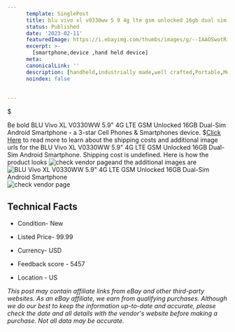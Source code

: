 ```yaml
---
      template: SinglePost
      title: blu vivo xl v0330ww 5 9 4g lte gsm unlocked 16gb dual sim android smartphone
      status: Published
      date: '2023-02-11'
      featuredImage: https://i.ebayimg.com/thumbs/images/g/--IAAOSwotRiO5CM/s-l225.jpg
      excerpt: >-
        [smartphone,device ,hand held device]
      meta:
      canonicalLink: ''
      description: [handheld,industrially made,well crafted,Portable,Mobile,Compact,Convenient,Lightweight,Maneuverable,Man-portable,Miniature,Carriable,Hand-held,Light,Holdable,Transportable,Mobile device,Pocket-sized,On-the-go,Wireless,Cordless,Compact size,Convenient size, smartphone,device ,hand held device]
      noindex: false
      
        
---
```

$

Be bold BLU Vivo XL V0330WW 5.9" 4G LTE GSM Unlocked 16GB Dual-Sim Android Smartphone - a 3-star Cell Phones & Smartphones device.
$[Click Here](https://www.ebay.com/itm/134063348394?hash=item1f36cc5aaa%3Ag%3A--IAAOSwotRiO5CM&mkevt=1&mkcid=1&mkrid=711-53200-19255-0&campid=%253CePNCampaignId%253E&customid=%253CreferenceId%253E&toolid=10049) to read more to learn about the shipping costs and additional image urls for the BLU Vivo XL V0330WW 5.9" 4G LTE GSM Unlocked 16GB Dual-Sim Android Smartphone. Shipping cost is undefined. Here is how the product looks ![check vendor page](https://i.ebayimg.com/thumbs/images/g/--IAAOSwotRiO5CM/s-l225.jpg)and the additional images are![BLU Vivo XL V0330WW 5.9" 4G LTE GSM Unlocked 16GB Dual-Sim Android Smartphone](https://i.ebayimg.com/images/g/--IAAOSwotRiO5CM/s-l960.jpg)![check vendor page](https://origin-galleryplus.ebayimg.com/ws/web/134063348394_2_0_1/225x225.jpg)



 ## Technical Facts 



     
      

 - Condition- New 


      

 - Listed Price- 99.99 


      

 - Currency- USD 


      

 - Feedback score - 5457 


      

 - Location - US 


      
      

 *_This post may contain affiliate links from eBay and other third-party websites. As an eBay affiliate, we earn from qualifying purchases. Although we do our best to keep the information up-to-date and accurate, please check the date and all details with the vendor's website before making a purchase. Not all data may be accurate._*







